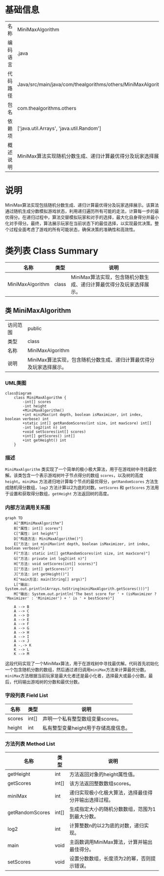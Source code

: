 # 基础信息

|      |      |
|------|------|
| 名称 | MiniMaxAlgorithm |
| 编码语言 | .java |
| 代码路径 | Java/src/main/java/com/thealgorithms/others/MiniMaxAlgorithm.java |
| 包名 | com.thealgorithms.others |
| 依赖项 | ['java.util.Arrays', 'java.util.Random'] |
| 概述说明 | MiniMax算法实现随机分数生成、递归计算最优得分及玩家选择展示。 |

# 说明

MiniMax算法实现包括随机分数生成、递归计算最优得分及玩家选择展示。该算法通过随机生成分数模拟游戏状态，利用递归遍历所有可能的走法，计算每一步的最优得分。在递归过程中，算法交替模拟玩家和对手的选择，最大化自身得分并最小化对手得分。最终，算法展示玩家在当前状态下的最佳选择，以实现最优决策。整个过程全面考虑了游戏的所有可能状态，确保决策的准确性和高效性。

# 类列表 Class Summary

| 名称   | 类型  | 说明 |
|-------|------|-------------|
| MiniMaxAlgorithm | class | MiniMax算法实现，包含随机分数生成、递归计算最优得分及玩家选择展示。 |



## 类 MiniMaxAlgorithm

|      |      |
|------|------|
| 访问范围 | public |
| 类型 | class |
| 名称 | MiniMaxAlgorithm |
| 说明 | MiniMax算法实现，包含随机分数生成、递归计算最优得分及玩家选择展示。 |


### UML类图

```mermaid
classDiagram
    class MiniMaxAlgorithm {
        -int[] scores
        -int height
        +MiniMaxAlgorithm()
        +int miniMax(int depth, boolean isMaximizer, int index, boolean verbose) int
        +static int[] getRandomScores(int size, int maxScore) int[]
        -int log2(int n) int
        +void setScores(int[] scores)
        +int[] getScores() int[]
        +int getHeight() int
    }
```

### 描述
`MiniMaxAlgorithm` 类实现了一个简单的极小极大算法，用于在游戏树中寻找最优解。该类包含一个表示游戏树叶子节点得分的数组 `scores`，以及树的高度 `height`。`miniMax` 方法递归地计算每个节点的最优得分，`getRandomScores` 方法生成随机得分数组，`log2` 方法计算以2为底的对数。`setScores` 和 `getScores` 方法用于设置和获取得分数组，`getHeight` 方法返回树的高度。


### 内部方法调用关系图

```mermaid
graph TD
    A["类MiniMaxAlgorithm"]
    B["属性: int[] scores"]
    C["属性: int height"]
    D["构造方法: MiniMaxAlgorithm()"]
    E["方法: int miniMax(int depth, boolean isMaximizer, int index, boolean verbose)"]
    F["方法: static int[] getRandomScores(int size, int maxScore)"]
    G["方法: private int log2(int n)"]
    H["方法: void setScores(int[] scores)"]
    I["方法: int[] getScores()"]
    J["方法: int getHeight()"]
    K["main方法: main(String[] args)"]
    L["输出: System.out.println(Arrays.toString(miniMaxAlgorith.getScores()))"]
    M["输出: System.out.println('The best score for ' + (isMaximizer ? 'Maximizer' : 'Minimizer') + ' is ' + bestScore)"]

    A --> B
    A --> C
    A --> D
    A --> E
    A --> F
    A --> G
    A --> H
    A --> I
    A --> J
    A -.-> K
    K --> L
    K --> M
```

这段代码实现了一个MiniMax算法，用于在游戏树中寻找最优解。代码首先初始化一个包含随机分数的数组，然后通过递归调用`miniMax`方法来计算最优分数。`miniMax`方法根据当前玩家是最大化者还是最小化者，选择最大或最小分数。最后，代码输出游戏树的分数和最优分数。

### 字段列表 Field List

| 名称  | 类型  | 说明 |
|-------|-------|------|
| scores | int[] | 声明一个私有整型数组变量scores。 |
| height | int | 私有整型变量height用于存储高度信息。 |

### 方法列表 Method List

| 名称  | 类型  | 说明 |
|-------|-------|------|
| getHeight | int | 方法返回对象的height属性值。 |
| getScores | int[] | 该方法返回整数数组scores。 |
| miniMax | int | 递归实现极小化极大算法，选择最佳得分并输出选择过程。 |
| getRandomScores | int[] | 生成指定大小的随机分数数组，范围为1到最大分数。 |
| log2 | int | 计算整数n的以2为底的对数，递归实现。 |
| main | void | 主函数调用MiniMax算法，计算并输出最佳得分。 |
| setScores | void | 设置分数数组，长度须为2的幂，否则提示错误。 |




